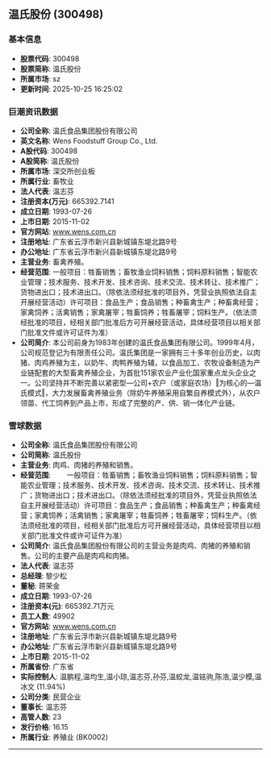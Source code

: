 ## 温氏股份 (300498)

### 基本信息

- **股票代码**: 300498
- **股票简称**: 温氏股份
- **所属市场**: sz
- **更新时间**: 2025-10-25 16:25:02

### 巨潮资讯数据

- **公司全称**: 温氏食品集团股份有限公司
- **英文名称**: Wens Foodstuff Group Co., Ltd.
- **A股代码**: 300498
- **A股简称**: 温氏股份
- **所属市场**: 深交所创业板
- **所属行业**: 畜牧业
- **法人代表**: 温志芬
- **注册资本(万元)**: 665392.7141
- **成立日期**: 1993-07-26
- **上市日期**: 2015-11-02
- **官方网站**: www.wens.com.cn
- **注册地址**: 广东省云浮市新兴县新城镇东堤北路9号
- **办公地址**: 广东省云浮市新兴县新城镇东堤北路9号
- **主营业务**: 畜禽养殖。
- **经营范围**: 一般项目：牲畜销售；畜牧渔业饲料销售；饲料原料销售；智能农业管理；技术服务、技术开发、技术咨询、技术交流、技术转让、技术推广；货物进出口；技术进出口。（除依法须经批准的项目外，凭营业执照依法自主开展经营活动）许可项目：食品生产；食品销售；种畜禽生产；种畜禽经营；家禽饲养；活禽销售；家禽屠宰；牲畜饲养；牲畜屠宰；饲料生产。（依法须经批准的项目，经相关部门批准后方可开展经营活动，具体经营项目以相关部门批准文件或许可证件为准）
- **公司简介**: 本公司前身为1983年创建的温氏食品集团有限公司。1999年4月，公司规范登记为有限责任公司。温氏集团是一家拥有三十多年创业历史，以肉猪、肉鸡养殖为主，以奶牛、肉鸭养殖为辅，以食品加工、农牧设备制造为产业链配套的大型畜禽养殖企业，为首批151家农业产业化国家重点龙头企业之一。公司坚持并不断完善以紧密型―公司+农户（或家庭农场）‖为核心的―温氏模式‖，大力发展畜禽养殖业务（除奶牛养殖采用自繁自养模式外），从农户领苗、代工饲养到产品上市，形成了完整的产、供、销一体化产业链。

### 雪球数据

- **公司全称**: 温氏食品集团股份有限公司
- **公司简称**: 温氏股份
- **主营业务**: 肉鸡、肉猪的养殖和销售。
- **经营范围**: 　　一般项目：牲畜销售；畜牧渔业饲料销售；饲料原料销售；智能农业管理；技术服务、技术开发、技术咨询、技术交流、技术转让、技术推广；货物进出口；技术进出口。（除依法须经批准的项目外，凭营业执照依法自主开展经营活动）许可项目：食品生产；食品销售；种畜禽生产；种畜禽经营；家禽饲养；活禽销售；家禽屠宰；牲畜饲养；牲畜屠宰；饲料生产。（依法须经批准的项目，经相关部门批准后方可开展经营活动，具体经营项目以相关部门批准文件或许可证件为准）
- **公司简介**: 温氏食品集团股份有限公司的主营业务是肉鸡、肉猪的养殖和销售。公司的主要产品是肉鸡和肉猪。
- **法人代表**: 温志芬
- **总经理**: 黎少松
- **董秘**: 蒋荣金
- **成立日期**: 1993-07-26
- **注册资本(元)**: 665392.71万元
- **员工人数**: 49902
- **官方网站**: www.wens.com.cn
- **注册地址**: 广东省云浮市新兴县新城镇东堤北路9号
- **办公地址**: 广东省云浮市新兴县新城镇东堤北路9号
- **上市日期**: 2015-11-02
- **所属省份**: 广东省
- **实际控制人**: 温鹏程,温均生,温小琼,温志芬,孙芬,温蛟龙,温铭驹,陈浩,温少模,温冰文 (11.94%)
- **公司分类**: 民营企业
- **董事长**: 温志芬
- **高管人数**: 23
- **发行价格**: 16.15
- **所属行业**: 养殖业 (BK0002)

---